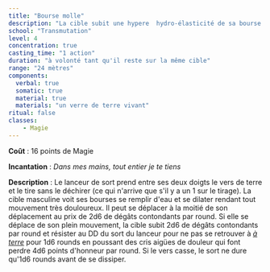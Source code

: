 ```yaml
---
title: "Bourse molle"
description: "La cible subit une hypere  hydro-élasticité de sa bourse limitant son déplacement et causant des dégâts."
school: "Transmutation"
level: 4
concentration: true
casting_time: "1 action"
duration: "à volonté tant qu'il reste sur la même cible"
range: "24 mètres"
components:
  verbal: true
  somatic: true
  material: true
  materials: "un verre de terre vivant"
ritual: false
classes:
    - Magie
---
```

**Coût** : 16 points de Magie  

**Incantation** : *Dans mes mains, tout entier je te tiens*    

**Description** : Le lanceur de sort prend entre ses deux doigts le vers de terre et le tire sans le déchirer (ce qui n'arrive que s'il y a un 1 sur le tirage). La cible masculine voit ses bourses se remplir d'eau et se dilater rendant tout mouvement très douloureux. Il peut se déplacer à la moitié de son déplacement au prix de 2d6 de dégâts contondants par round.
Si elle se déplace de son plein mouvement, la cible subit 2d6 de dégâts contondants par round et résister au DD du sort du lanceur pour ne pas se retrouver à [_à terre_](/gerer-la-sante-du-personnage/#a-terre) pour 1d6 rounds en poussant des cris aigües de douleur qui font perdre 4d6 points d'honneur par round. Si le vers casse, le sort ne dure qu'1d6 rounds avant de se dissiper.    
